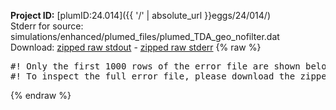 **Project ID:** [plumID:24.014]({{ '/' | absolute_url }}eggs/24/014/)  
Stderr for source:  simulations/enhanced/plumed_files/plumed_TDA_geo_nofilter.dat   
Download: [zipped raw stdout](plumed_TDA_geo_nofilter.dat.plumed_master.stdout.txt.zip) - [zipped raw stderr](plumed_TDA_geo_nofilter.dat.plumed_master.stderr.txt.zip) 
{% raw %}
<pre>
#! Only the first 1000 rows of the error file are shown below
#! To inspect the full error file, please download the zipped raw stderr file above
</pre>
{% endraw %}

